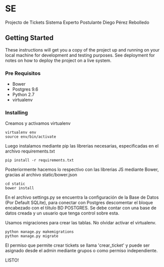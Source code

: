 # SE

Projecto de Tickets Sistema Experto
Postulante Diego Pérez Rebolledo

## Getting Started

These instructions will get you a copy of the project up and running on your local machine for development and testing purposes. See deployment for notes on how to deploy the project on a live system.

### Pre Requisitos

* Bower
* Postgres 9.6
* Python 2.7
* virtualenv


### Installing

Creamos y activamos virtualenv

```
virtualenv env
source env/bin/activate
```

Luego instalamos mediante pip las librerias necesarias, especificadas en el archivo requirements.txt

```
pip install -r requirements.txt
```

Posteriormente hacemos lo respectivo con las librerias JS mediante Bower, gracias al archivo static/bower.json

```
cd static
bower install
```

En el archivo settings.py se encuentra la configuración de la Base de Datos (Por Default SQLite), para conectar con Postgres descomentar el bloque encabezado con el tíitulo BD POSTGRES. Se debe contar con una base de datos creada y un usuario que tenga control sobre esta.


Usamos migraciones para crear las tablas. No olvidar activar el virtualenv.

```
python manage.py makemigrations
python manage.py migrate

```

El permiso que permite crear tickets se llama 'crear_ticket' y puede ser asignado desde el admin mediante grupos o como permiso independiente.

LISTO!